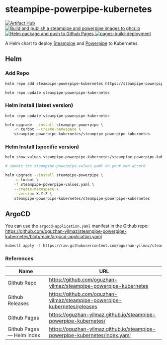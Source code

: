 # steampipe-powerpipe-kubernetes

<p float="left">
  <a href="https://artifacthub.io/packages/search?repo=steampipe-powerpipe-kubernetes">
    <img src="https://img.shields.io/endpoint?url=https://artifacthub.io/badge/repository/steampipe-powerpipe-kubernetes" alt="Artifact Hub">
  </a>

  <a href="https://github.com/oguzhan-yilmaz/steampipe-powerpipe-kubernetes/actions/workflows/docker-publish.yaml">
    <img src="https://github.com/oguzhan-yilmaz/steampipe-powerpipe-kubernetes/actions/workflows/docker-publish.yaml/badge.svg" alt="Build and publish a steampipe and powerpipe images to ghcr.io">
  </a>

  <a href="https://github.com/oguzhan-yilmaz/steampipe-powerpipe-kubernetes/actions/workflows/helm-package-and-publish.yaml">
    <img src="https://github.com/oguzhan-yilmaz/steampipe-powerpipe-kubernetes/actions/workflows/helm-package-and-publish.yaml/badge.svg" alt="Helm package and push to Github Pages">
  </a>

  <a href="https://github.com/oguzhan-yilmaz/steampipe-powerpipe-kubernetes/actions/workflows/pages/pages-build-deployment">
    <img src="https://github.com/oguzhan-yilmaz/steampipe-powerpipe-kubernetes/actions/workflows/pages/pages-build-deployment/badge.svg" alt="pages-build-deployment">
  </a>
</p>



A Helm chart to deploy [Steampipe](https://steampipe.io/) and [Powerpipe](https://powerpipe.io/) to Kubernetes.

## Helm

### Add Repo

```bash
helm repo add steampipe-powerpipe-kubernetes https://steampipe-powerpipe-kubernetes.github.io/steampipe-powerpipe-kubernetes
```

```bash
helm repo update steampipe-powerpipe-kubernetes
```

### Helm Install (latest version)

```bash
helm repo update steampipe-powerpipe-kubernetes

helm upgrade --install steampipe-powerpipe \
    -n turbot --create-namespace \
    steampipe-powerpipe-kubernetes/steampipe-powerpipe-kubernetes
```

### Helm Install (specific version)

```bash
helm show values steampipe-powerpipe-kubernetes/steampipe-powerpipe-kubernetes --version X.Y.Z > steampipe-powerpipe-values.yaml

# update the steampipe-powerpipe-values.yaml on your own accord

helm upgrade --install steampipe-powerpipe \
    -n turbot \
    -f steampipe-powerpipe-values.yaml \
    --create-namespace \
    --version X.Y.Z \
    steampipe-powerpipe-kubernetes/steampipe-powerpipe-kubernetes
```

## ArgoCD

You can use the `argocd-application.yaml` manifest in the Github repo: <https://github.com/oguzhan-yilmaz/steampipe-powerpipe-kubernetes/blob/main/argocd-application.yaml>

```bash
kubectl apply -f https://raw.githubusercontent.com/oguzhan-yilmaz/steampipe-powerpipe-kubernetes/refs/heads/main/argocd-application.yaml
```

### References

| Name                      | URL                                                                          |
| ------------------------- | ---------------------------------------------------------------------------- |
| Github Repo               | <https://github.com/oguzhan-yilmaz/steampipe-powerpipe-kubernetes>           |
| Github Releases           | <https://github.com/oguzhan-yilmaz/steampipe-powerpipe-kubernetes/releases>  |
| Github Pages              | <https://oguzhan-yilmaz.github.io/steampipe-powerpipe-kubernetes/>           |
| Github Pages — Helm index | <https://oguzhan-yilmaz.github.io/steampipe-powerpipe-kubernetes/index.yaml> |
